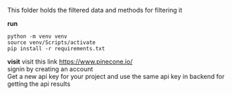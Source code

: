 This folder holds the filtered data and methods for filtering it


**run**
```
python -m venv venv
source venv/Scripts/activate
pip install -r requirements.txt
```

**visit**
visit this link  https://www.pinecone.io/
<br/>
signin by creating an account
<br/>
Get a new api key for your project and use the same api key in backend for getting the api results 
